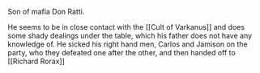 Son of mafia Don Ratti.

He seems to be in close contact with the [[Cult of Varkanus]] and does some shady dealings under the table, which his father does not have any knowledge of. He sicked his right hand men, Carlos and Jamison on the party, who they defeated one after the other, and then handed off to [[Richard Rorax]]
